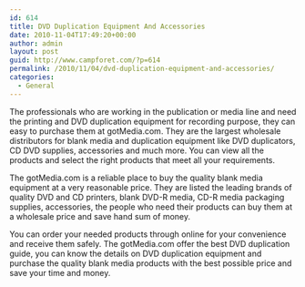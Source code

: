 ```yaml
---
id: 614
title: DVD Duplication Equipment And Accessories
date: 2010-11-04T17:49:20+00:00
author: admin
layout: post
guid: http://www.campforet.com/?p=614
permalink: /2010/11/04/dvd-duplication-equipment-and-accessories/
categories:
  - General
---
```

The professionals who are working in the publication or media line and need the printing and DVD duplication equipment for recording purpose, they can easy to purchase them at gotMedia.com. They are the largest wholesale distributors for blank media and duplication equipment like DVD duplicators, CD DVD supplies, accessories and much more. You can view all the products and select the right products that meet all your requirements.

The gotMedia.com is a reliable place to buy the quality blank media equipment at a very reasonable price. They are listed the leading brands of quality DVD and CD printers, blank DVD-R media, CD-R media packaging supplies, accessories, the people who need their products can buy them at a wholesale price and save hand sum of money.

You can order your needed products through online for your convenience and receive them safely. The gotMedia.com offer the best DVD duplication guide, you can know the details on DVD duplication equipment and purchase the quality blank media products with the best possible price and save your time and money.